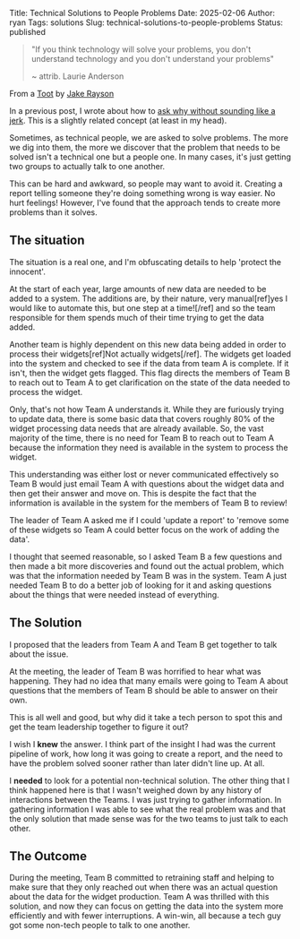 Title: Technical Solutions to People Problems
Date: 2025-02-06
Author: ryan
Tags: solutions
Slug: technical-solutions-to-people-problems
Status: published


> "If you think technology will solve your problems, you don't understand technology and you don't understand your problems"
>
> ~ attrib. Laurie Anderson

From a [Toot](https://mas.to/@natureworks/113917094844091858) by [Jake Rayson](https://mas.to/@natureworks)

In a previous post, I wrote about how to [ask why without sounding like a jerk](https://www.ryancheley.com/2024/08/22/how-to-ask-why-without-sounding-like-a-jerk/). This is a slightly related concept (at least in my head).

Sometimes, as technical people, we are asked to solve problems. The more we dig into them, the more we discover that the problem that needs to be solved isn't a technical one but a people one. In many cases, it's just getting two groups to actually talk to one another.

This can be hard and awkward, so people may want to avoid it. Creating a report telling someone they're doing something wrong is way easier. No hurt feelings! However, I've found that the approach tends to create more problems than it solves.

## The situation

The situation is a real one, and I'm obfuscating details to help 'protect the innocent'.

At the start of each year, large amounts of new data are needed to be added to a system. The additions are, by their nature, very manual[ref]yes I would like to automate this, but one step at a time![/ref] and so the team responsible for them spends much of their time trying to get the data added.

Another team is highly dependent on this new data being added in order to process their widgets[ref]Not actually widgets[/ref]. The widgets get loaded into the system and checked to see if the data from team A is complete. If it isn't, then the widget gets flagged. This flag directs the members of Team B to reach out to Team A to get clarification on the state of the data needed to process the widget.

Only, that's not how Team A understands it. While they are furiously trying to update data, there is some basic data that covers roughly 80% of the widget processing data needs that are already available. So, the vast majority of the time, there is no need for Team B to reach out to Team A because the information they need is available in the system to process the widget.

This understanding was either lost or never communicated effectively so Team B would just email Team A with questions about the widget data and then get their answer and move on. This is despite the fact that the information is available in the system for the members of Team B to review!

The leader of Team A asked me if I could 'update a report' to 'remove some of these widgets so Team A could better focus on the work of adding the data'.

I thought that seemed reasonable, so I asked Team B a few questions and then made a bit more discoveries and found out the actual problem, which was that the information needed by Team B was in the system. Team A just needed Team B to do a better job of looking for it and asking questions about the things that were needed instead of everything.

## The Solution

I proposed that the leaders from Team A and Team B get together to talk about the issue.

At the meeting, the leader of Team B was horrified to hear what was happening. They had no idea that many emails were going to Team A about questions that the members of Team B should be able to answer on their own.

This is all well and good, but why did it take a tech person to spot this and get the team leadership together to figure it out?

I wish I **knew** the answer. I think part of the insight I had was the current pipeline of work, how long it was going to create a report, and the need to have the problem solved sooner rather than later didn't line up. At all.

I **needed** to look for a potential non-technical solution. The other thing that I think happened here is that I wasn't weighed down by any history of interactions between the Teams. I was just trying to gather information. In gathering information I was able to see what the real problem was and that the only solution that made sense was for the two teams to just talk to each other.

## The Outcome

During the meeting, Team B committed to retraining staff and helping to make sure that they only reached out when there was an actual question about the data for the widget production. Team A was thrilled with this solution, and now they can focus on getting the data into the system more efficiently and with fewer interruptions. A win-win, all because a tech guy got some non-tech people to talk to one another.
